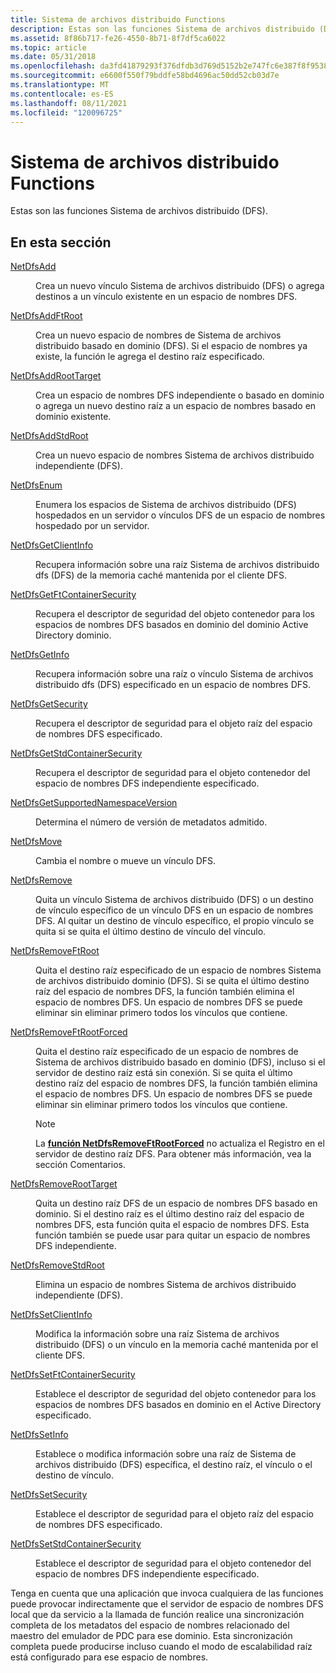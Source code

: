 ```yaml
---
title: Sistema de archivos distribuido Functions
description: Estas son las funciones Sistema de archivos distribuido (DFS).
ms.assetid: 8f86b717-fe26-4550-8b71-8f7df5ca6022
ms.topic: article
ms.date: 05/31/2018
ms.openlocfilehash: da3fd41879293f376dfdb3d769d5152b2e747fc6e387f8f9538854d4d3e06e7a
ms.sourcegitcommit: e6600f550f79bddfe58bd4696ac50dd52cb03d7e
ms.translationtype: MT
ms.contentlocale: es-ES
ms.lasthandoff: 08/11/2021
ms.locfileid: "120096725"
---
```

# <a name="distributed-file-system-functions"></a>Sistema de archivos distribuido Functions

Estas son las funciones Sistema de archivos distribuido (DFS).

## <a name="in-this-section"></a>En esta sección

<dl> <dt>

[NetDfsAdd](/windows/desktop/api/lmdfs/nf-lmdfs-netdfsadd)
</dt> <dd>
Crea un nuevo vínculo Sistema de archivos distribuido (DFS) o agrega destinos a un vínculo existente en un espacio de nombres DFS.

</dd> <dt>

[NetDfsAddFtRoot](/windows/desktop/api/lmdfs/nf-lmdfs-netdfsaddftroot)
</dt> <dd>
Crea un nuevo espacio de nombres de Sistema de archivos distribuido basado en dominio (DFS). Si el espacio de nombres ya existe, la función le agrega el destino raíz especificado.

</dd> <dt>

[NetDfsAddRootTarget](/windows/desktop/api/lmdfs/nf-lmdfs-netdfsaddroottarget)
</dt> <dd>
Crea un espacio de nombres DFS independiente o basado en dominio o agrega un nuevo destino raíz a un espacio de nombres basado en dominio existente.

</dd> <dt>

[NetDfsAddStdRoot](/windows/desktop/api/lmdfs/nf-lmdfs-netdfsaddstdroot)
</dt> <dd>
Crea un nuevo espacio de nombres Sistema de archivos distribuido independiente (DFS).

</dd> <dt>

[NetDfsEnum](/windows/desktop/api/lmdfs/nf-lmdfs-netdfsenum)
</dt> <dd>
Enumera los espacios de Sistema de archivos distribuido (DFS) hospedados en un servidor o vínculos DFS de un espacio de nombres hospedado por un servidor.

</dd> <dt>

[NetDfsGetClientInfo](/windows/desktop/api/lmdfs/nf-lmdfs-netdfsgetclientinfo)
</dt> <dd>
Recupera información sobre una raíz Sistema de archivos distribuido dfs (DFS) de la memoria caché mantenida por el cliente DFS.

</dd> <dt>

[NetDfsGetFtContainerSecurity](/windows/desktop/api/lmdfs/nf-lmdfs-netdfsgetftcontainersecurity)
</dt> <dd>
Recupera el descriptor de seguridad del objeto contenedor para los espacios de nombres DFS basados en dominio del dominio Active Directory dominio.

</dd> <dt>

[NetDfsGetInfo](/windows/desktop/api/lmdfs/nf-lmdfs-netdfsgetinfo)
</dt> <dd>
Recupera información sobre una raíz o vínculo Sistema de archivos distribuido dfs (DFS) especificado en un espacio de nombres DFS.

</dd> <dt>

[NetDfsGetSecurity](/windows/desktop/api/lmdfs/nf-lmdfs-netdfsgetsecurity)
</dt> <dd>
Recupera el descriptor de seguridad para el objeto raíz del espacio de nombres DFS especificado.

</dd> <dt>

[NetDfsGetStdContainerSecurity](/windows/desktop/api/lmdfs/nf-lmdfs-netdfsgetstdcontainersecurity)
</dt> <dd>
Recupera el descriptor de seguridad para el objeto contenedor del espacio de nombres DFS independiente especificado.

</dd> <dt>

[NetDfsGetSupportedNamespaceVersion](/windows/desktop/api/lmdfs/nf-lmdfs-netdfsgetsupportednamespaceversion)
</dt> <dd>
Determina el número de versión de metadatos admitido.

</dd> <dt>

[NetDfsMove](/windows/desktop/api/lmdfs/nf-lmdfs-netdfsmove)
</dt> <dd>
Cambia el nombre o mueve un vínculo DFS.

</dd> <dt>

[NetDfsRemove](/windows/desktop/api/lmdfs/nf-lmdfs-netdfsremove)
</dt> <dd>
Quita un vínculo Sistema de archivos distribuido (DFS) o un destino de vínculo específico de un vínculo DFS en un espacio de nombres DFS. Al quitar un destino de vínculo específico, el propio vínculo se quita si se quita el último destino de vínculo del vínculo.

</dd> <dt>

[NetDfsRemoveFtRoot](/windows/desktop/api/lmdfs/nf-lmdfs-netdfsremoveftroot)
</dt> <dd>
Quita el destino raíz especificado de un espacio de nombres Sistema de archivos distribuido dominio (DFS). Si se quita el último destino raíz del espacio de nombres DFS, la función también elimina el espacio de nombres DFS. Un espacio de nombres DFS se puede eliminar sin eliminar primero todos los vínculos que contiene.

</dd> <dt>

[NetDfsRemoveFtRootForced](/windows/desktop/api/lmdfs/nf-lmdfs-netdfsremoveftrootforced)
</dt> <dd>
Quita el destino raíz especificado de un espacio de nombres de Sistema de archivos distribuido basado en dominio (DFS), incluso si el servidor de destino raíz está sin conexión. Si se quita el último destino raíz del espacio de nombres DFS, la función también elimina el espacio de nombres DFS. Un espacio de nombres DFS se puede eliminar sin eliminar primero todos los vínculos que contiene.

> [!Note]
> La [**función NetDfsRemoveFtRootForced**](/windows/desktop/api/lmdfs/nf-lmdfs-netdfsremoveftrootforced) no actualiza el Registro en el servidor de destino raíz DFS. Para obtener más información, vea la sección Comentarios.

</dd> <dt>

[NetDfsRemoveRootTarget](/windows/desktop/api/lmdfs/nf-lmdfs-netdfsremoveroottarget)
</dt> <dd>
Quita un destino raíz DFS de un espacio de nombres DFS basado en dominio. Si el destino raíz es el último destino raíz del espacio de nombres DFS, esta función quita el espacio de nombres DFS. Esta función también se puede usar para quitar un espacio de nombres DFS independiente.

</dd> <dt>

[NetDfsRemoveStdRoot](/windows/desktop/api/lmdfs/nf-lmdfs-netdfsremovestdroot)
</dt> <dd>
Elimina un espacio de nombres Sistema de archivos distribuido independiente (DFS).

</dd> <dt>

[NetDfsSetClientInfo](/windows/desktop/api/lmdfs/nf-lmdfs-netdfssetclientinfo)
</dt> <dd>
Modifica la información sobre una raíz Sistema de archivos distribuido (DFS) o un vínculo en la memoria caché mantenida por el cliente DFS.

</dd> <dt>

[NetDfsSetFtContainerSecurity](/windows/desktop/api/lmdfs/nf-lmdfs-netdfssetftcontainersecurity)
</dt> <dd>
Establece el descriptor de seguridad del objeto contenedor para los espacios de nombres DFS basados en dominio en el Active Directory especificado.

</dd> <dt>

[NetDfsSetInfo](/windows/desktop/api/lmdfs/nf-lmdfs-netdfssetinfo)
</dt> <dd>
Establece o modifica información sobre una raíz de Sistema de archivos distribuido (DFS) específica, el destino raíz, el vínculo o el destino de vínculo.

</dd> <dt>

[NetDfsSetSecurity](/windows/desktop/api/lmdfs/nf-lmdfs-netdfssetsecurity)
</dt> <dd>
Establece el descriptor de seguridad para el objeto raíz del espacio de nombres DFS especificado.

</dd> <dt>

[NetDfsSetStdContainerSecurity](/windows/desktop/api/lmdfs/nf-lmdfs-netdfssetstdcontainersecurity)
</dt> <dd>
Establece el descriptor de seguridad para el objeto contenedor del espacio de nombres DFS independiente especificado.

</dd> </dl>

Tenga en cuenta que una aplicación que invoca cualquiera de las funciones puede provocar indirectamente que el servidor de espacio de nombres DFS local que da servicio a la llamada de función realice una sincronización completa de los metadatos del espacio de nombres relacionado del maestro del emulador de PDC para ese dominio. Esta sincronización completa puede producirse incluso cuando el modo de escalabilidad raíz está configurado para ese espacio de nombres.
